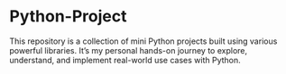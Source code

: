 # Python-Project
 This repository is a collection of mini Python projects built using various powerful libraries. It’s my personal hands-on journey to explore, understand, and implement real-world use cases with Python.
